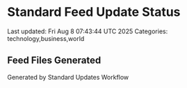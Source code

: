 # Standard Feed Update Status
Last updated: Fri Aug  8 07:43:44 UTC 2025
Categories: technology,business,world

## Feed Files Generated

Generated by Standard Updates Workflow
